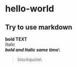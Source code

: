 # hello-world
## Try to use markdown
**bold TEXT**\
*Italic*\
***bold and Italic same time***\
>blockquote\


